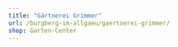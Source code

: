 ```yaml
---
title: "Gärtnerei Grimmer"
url: /burgberg-im-allgaeu/gaertnerei-grimmer/
shop: Garten-Center
---
```

